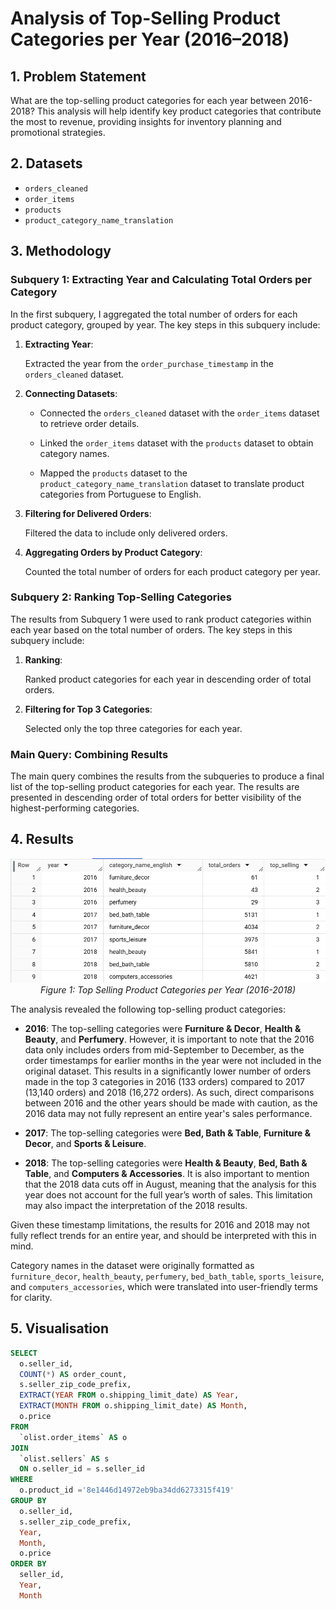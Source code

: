 # Analysis of Top-Selling Product Categories per Year (2016–2018)

## 1. Problem Statement

What are the top-selling product categories for each year between 2016-2018? This analysis will help identify key product categories that contribute the most to revenue, providing insights for inventory planning and promotional strategies.

## 2. Datasets
- `orders_cleaned`
- `order_items`
- `products`
- `product_category_name_translation`

## 3. Methodology

### Subquery 1: Extracting Year and Calculating Total Orders per Category

In the first subquery, I aggregated the total number of orders for each product category, grouped by year. The key steps in this subquery include:

1. **Extracting Year**:

    Extracted the year from the `order_purchase_timestamp` in the `orders_cleaned` dataset.

2. **Connecting Datasets**:

    - Connected the `orders_cleaned` dataset with the `order_items` dataset to retrieve order details.
    
    - Linked the `order_items` dataset with the `products` dataset to obtain category names.
    
    - Mapped the `products` dataset to the `product_category_name_translation` dataset to translate product categories from Portuguese to English.

3. **Filtering for Delivered Orders**:

    Filtered the data to include only delivered orders.

4. **Aggregating Orders by Product Category**:

    Counted the total number of orders for each product category per year.

### Subquery 2: Ranking Top-Selling Categories

The results from Subquery 1 were used to rank product categories within each year based on the total number of orders. The key steps in this subquery include:

1. **Ranking**:

    Ranked product categories for each year in descending order of total orders.

2. **Filtering for Top 3 Categories**:

    Selected only the top three categories for each year.

### Main Query: Combining Results

The main query combines the results from the subqueries to produce a final list of the top-selling product categories for each year. The results are presented in descending order of total orders for better visibility of the highest-performing categories.

## 4. Results

<p align="center">
  <img src="visuals/top_selling_category.png" alt="Top Selling Product Categories (2016-2018)" width="750">
  <br>
  <em>Figure 1: Top Selling Product Categories per Year (2016-2018)</em>
</p>

The analysis revealed the following top-selling product categories:

- **2016**: The top-selling categories were **Furniture & Decor**, **Health & Beauty**, and **Perfumery**. However, it is important to note that the 2016 data only includes orders from mid-September to December, as the order timestamps for earlier months in the year were not included in the original dataset. This results in a significantly lower number of orders made in the top 3 categories in 2016 (133 orders) compared to 2017 (13,140 orders) and 2018 (16,272 orders). As such, direct comparisons between 2016 and the other years should be made with caution, as the 2016 data may not fully represent an entire year's sales performance.

- **2017**: The top-selling categories were **Bed, Bath & Table**, **Furniture & Decor**, and **Sports & Leisure**.

- **2018**: The top-selling categories were **Health & Beauty**, **Bed, Bath & Table**, and **Computers & Accessories**. It is also important to mention that the 2018 data cuts off in August, meaning that the analysis for this year does not account for the full year’s worth of sales. This limitation may also impact the interpretation of the 2018 results.

Given these timestamp limitations, the results for 2016 and 2018 may not fully reflect trends for an entire year, and should be interpreted with this in mind.

Category names in the dataset were originally formatted as `furniture_decor`, `health_beauty`, `perfumery`, `bed_bath_table`, `sports_leisure`, and `computers_accessories`, which were translated into user-friendly terms for clarity.

## 5. Visualisation


```sql
SELECT 
  o.seller_id,
  COUNT(*) AS order_count,
  s.seller_zip_code_prefix,
  EXTRACT(YEAR FROM o.shipping_limit_date) AS Year,
  EXTRACT(MONTH FROM o.shipping_limit_date) AS Month,
  o.price
FROM 
  `olist.order_items` AS o
JOIN 
  `olist.sellers` AS s
  ON o.seller_id = s.seller_id
WHERE 
  o.product_id ='8e1446d14972eb9ba34dd6273315f419'
GROUP BY
  o.seller_id,
  s.seller_zip_code_prefix,
  Year,
  Month,
  o.price
ORDER BY
  seller_id,
  Year,
  Month
```
